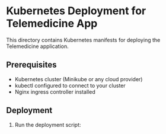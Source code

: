 # Kubernetes Deployment for Telemedicine App

This directory contains Kubernetes manifests for deploying the Telemedicine application.

## Prerequisites
- Kubernetes cluster (Minikube or any cloud provider)
- kubectl configured to connect to your cluster
- Nginx ingress controller installed

## Deployment
1. Run the deployment script: